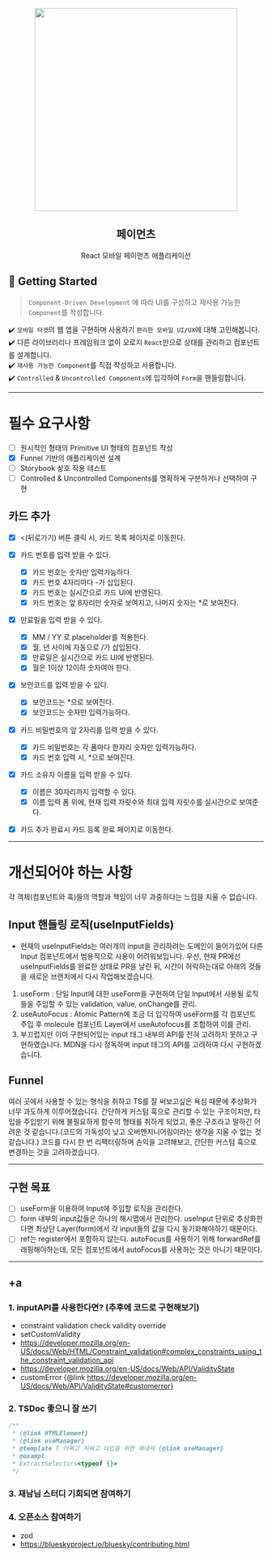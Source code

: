 <p align="middle" >
  <img src="https://techcourse-storage.s3.ap-northeast-2.amazonaws.com/0fefce79602043a9b3281ee1dd8f4be6" width="400">
</p>
<h2 align="middle">페이먼츠</h2>
<p align="middle">React 모바일 페이먼츠 애플리케이션</p>
</p>

## 🚀 Getting Started

> `Component-Driven Development` 에 따라 UI를 구성하고 재사용 가능한 `Component`를 작성합니다.

✔️ `모바일 타겟`의 웹 앱을 구현하며 사용하기 `편리한 모바일 UI/UX`에 대해 고민해봅니다.  
✔️ 다른 라이브러리나 프레임워크 없이 오로지 `React`만으로 상태를 관리하고 컴포넌트를 설계합니다.  
✔️ `재사용 가능한 Component`를 직접 작성하고 사용합니다.  
✔️ `Controlled` & `Uncontrolled Components`에 입각하여 `Form`을 핸들링합니다.

---

# 필수 요구사항

- [ ] 원시적인 형태의 Primitive UI 형태의 컴포넌트 작성
- [x] Funnel 기반의 애플리케이션 설계
- [ ] Storybook 상호 작용 테스트
- [ ] Controlled & Uncontrolled Components를 명확하게 구분하거나 선택하여 구현

## 카드 추가

- [x] <(뒤로가기) 버튼 클릭 시, 카드 목록 페이지로 이동한다.

- [x] 카드 번호를 입력 받을 수 있다.

  - [x] 카드 번호는 숫자만 입력가능하다.
  - [x] 카드 번호 4자리마다 -가 삽입된다.
  - [x] 카드 번호는 실시간으로 카드 UI에 반영된다.
  - [x] 카드 번호는 앞 8자리만 숫자로 보여지고, 나머지 숫자는 \*로 보여진다.

- [x] 만료일을 입력 받을 수 있다.

  - [x] MM / YY 로 placeholder를 적용한다.
  - [x] 월, 년 사이에 자동으로 /가 삽입된다.
  - [x] 만료일은 실시간으로 카드 UI에 반영된다.
  - [x] 월은 1이상 12이하 숫자여야 한다.

- [x] 보안코드를 입력 받을 수 있다.

  - [x] 보안코드는 \*으로 보여진다.
  - [x] 보안코드는 숫자만 입력가능하다.

- [x] 카드 비밀번호의 앞 2자리를 입력 받을 수 있다.

  - [x] 카드 비밀번호는 각 폼마다 한자리 숫자만 입력가능하다.
  - [x] 카드 번호 입력 시, \*으로 보여진다.

- [x] 카드 소유자 이름을 입력 받을 수 있다.
  - [x] 이름은 30자리까지 입력할 수 있다.
  - [x] 이름 입력 폼 위에, 현재 입력 자릿수와 최대 입력 자릿수를 실시간으로 보여준다.
- [x] 카드 추가 완료시 카드 등록 완료 페이지로 이동한다.

---

# 개선되어야 하는 사항

각 객체(컴포넌트와 훅)들의 역할과 책임이 너무 과중하다는 느낌을 지울 수 없습니다.

## Input 핸들링 로직(useInputFields)

- 현재의 useInputFields는 여러개의 input을 관리하려는 도메인이 들어가있어 다른 Input 컴포넌트에서 범용적으로 사용이 어려워보입니다. 우선, 현재 PR에선 useInputFields를 완료한 상태로 PR을 날린 뒤, 시간이 허락하는대로 아래의 것들을 새로운 브랜치에서 다시 작업해보겠습니다.

1. useForm : 단일 Input에 대한 useForm을 구현하여 단일 Input에서 사용될 로직들을 주입할 수 있는 validation, value, onChange를 관리.
2. useAutoFocus : Atomic Pattern에 조금 더 입각하여 useForm를 각 컴포넌트 주입 후 molecule 컴포넌트 Layer에서 useAutofocus를 조합하여 이를 관리.
3. 부끄럽지만 이미 구현되어있는 input 태그 내부의 API를 전혀 고려하지 못하고 구현하였습니다. MDN을 다시 정독하며 input 태그의 API를 고려하여 다시 구현하겠습니다.

## Funnel

여러 곳에서 사용할 수 있는 형식을 취하고 TS를 잘 써보고싶은 욕심 때문에 추상화가 너무 과도하게 이루어졌습니다.
간단하게 커스텀 훅으로 관리할 수 있는 구조이지만, 타입을 주입받기 위해 불필요하게 함수의 형태를 취하게 되었고, 좋은 구조라고 말하긴 어려운 것 같습니다.(코드의 가독성이 낮고 오버엔지니어링이라는 생각을 지울 수 없는 것 같습니다.)
코드를 다시 한 번 리팩터링하며 손익을 고려해보고, 간단한 커스텀 훅으로 변경하는 것을 고려하겠습니다.

---

## 구현 목표

- [ ] useForm을 이용하여 Input에 주입할 로직을 관리한다.
- [ ] form 내부의 input값들은 하나의 해시맵에서 관리한다. useInput 단위로 추상화한다면 최상단 Layer(form)에서 각 input들의 값을 다시 동기화해야하기 때문이다.
- [ ] ref는 register에서 포함하지 않는다. autoFocus를 사용하기 위해 forwardRef를 래핑해야하는데, 모든 컴포넌트에서 autoFocus를 사용하는 것은 아니기 때문이다.

---

## +a

### 1. inputAPI를 사용한다면? (추후에 코드로 구현해보기)

- constraint validation check validity override
- setCustomValidity
- https://developer.mozilla.org/en-US/docs/Web/HTML/Constraint_validation#complex_constraints_using_the_constraint_validation_api
- https://developer.mozilla.org/en-US/docs/Web/API/ValidityState
- customError {@link https://developer.mozilla.org/en-US/docs/Web/API/ValidityState#customerror}

### 2. TSDoc 좋으니 잘 쓰기

```ts
/**
 * {@link HTMLElement}
 * {@link useManager}
 * @template T 어쩌고 저쩌고 타입을 위한 제네릭 {@link useManager}
 * @exampl
 * ExtractSelectors<typeof {}>
 */
```

### 3. 재남님 스터디 기회되면 참여하기

### 4. 오픈소스 참여하기

- zod
- https://blueskyproject.io/bluesky/contributing.html
